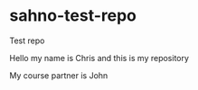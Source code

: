 # sahno-test-repo
Test repo

Hello my name is Chris and this is my repository

My course partner is John
